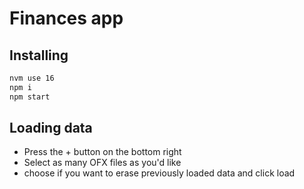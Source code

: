 # Finances app

## Installing

```sh
nvm use 16
npm i
npm start
```

## Loading data

- Press the + button on the bottom right
- Select as many OFX files as you'd like
- choose if you want to erase previously loaded data and click load